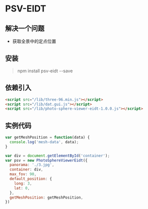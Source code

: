 # PSV-EIDT

## 解决一个问题
* 获取全景中的定点位置

## 安装
> npm install psv-eidt --save

## 依赖引入
```html
<script src="/lib/three-96.min.js"></script>
<script src="/lib/dat.gui.js"></script>
<script src="/lib/photo-sphere-viewer-eidt-1.0.0.js"></script>
```

## 实例代码
```js
var getMeshPosition = function(data) {
  console.log('mesh-data', data);
}

var div = document.getElementById('container');
var psv = new PhotoSphereViewerEidt({
  panorama: './3.jpg',
  container: div,
  max_fov: 90,
  default_position: {
    long: 3,
    lat: 0,
  },
  getMeshPosition: getMeshPosition,
})
```